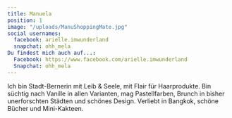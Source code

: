 ```yaml
---
title: Manuela
position: 1
image: "/uploads/ManuShoppingMate.jpg"
social usernames:
  facebook: arielle.imwunderland
  snapchat: ohh_mela
Du findest mich auch auf...:
  Facebook: https://www.facebook.com/arielle.imwunderland
  Snapchat: ohh_mela
---
```


Ich bin Stadt-Bernerin mit Leib & Seele, mit Flair für Haarprodukte. Bin süchtig nach Vanille in allen Varianten, mag Pastellfarben, Brunch in bisher unerforschten Städten und schönes Design. Verliebt in Bangkok, schöne Bücher und Mini-Kakteen. 
